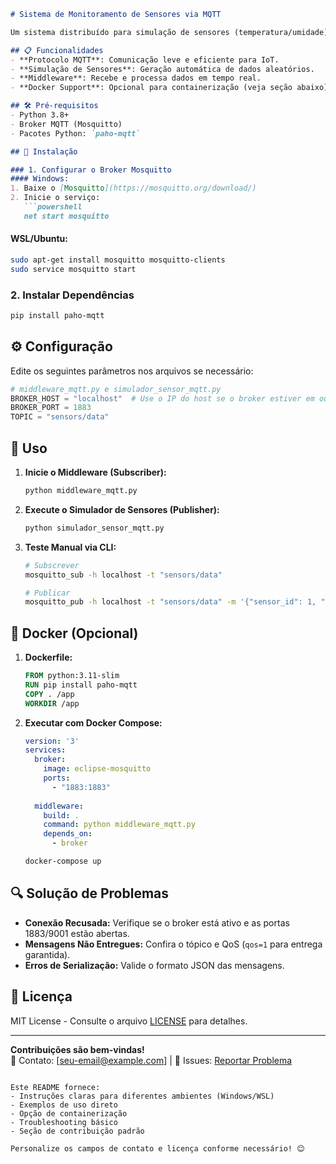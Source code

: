 ```markdown
# Sistema de Monitoramento de Sensores via MQTT

Um sistema distribuído para simulação de sensores (temperatura/umidade) e coleta de dados via protocolo MQTT, utilizando o broker Mosquitto.

## 📋 Funcionalidades
- **Protocolo MQTT**: Comunicação leve e eficiente para IoT.
- **Simulação de Sensores**: Geração automática de dados aleatórios.
- **Middleware**: Recebe e processa dados em tempo real.
- **Docker Support**: Opcional para containerização (veja seção abaixo).

## 🛠️ Pré-requisitos
- Python 3.8+
- Broker MQTT (Mosquitto)
- Pacotes Python: `paho-mqtt`

## 🔧 Instalação

### 1. Configurar o Broker Mosquitto
#### Windows:
1. Baixe o [Mosquitto](https://mosquitto.org/download/)
2. Inicie o serviço:
   ```powershell
   net start mosquitto
   ```

#### WSL/Ubuntu:
```bash
sudo apt-get install mosquitto mosquitto-clients
sudo service mosquitto start
```

### 2. Instalar Dependências
```bash
pip install paho-mqtt
```

## ⚙️ Configuração
Edite os seguintes parâmetros nos arquivos se necessário:
```python
# middleware_mqtt.py e simulador_sensor_mqtt.py
BROKER_HOST = "localhost"  # Use o IP do host se o broker estiver em outra máquina
BROKER_PORT = 1883
TOPIC = "sensors/data"
```

## 🚀 Uso
1. **Inicie o Middleware (Subscriber):**
   ```bash
   python middleware_mqtt.py
   ```

2. **Execute o Simulador de Sensores (Publisher):**
   ```bash
   python simulador_sensor_mqtt.py
   ```

3. **Teste Manual via CLI:**
   ```bash
   # Subscrever
   mosquitto_sub -h localhost -t "sensors/data"

   # Publicar
   mosquitto_pub -h localhost -t "sensors/data" -m '{"sensor_id": 1, "valor": 30.5}'
   ```

## 🐳 Docker (Opcional)
1. **Dockerfile:**
   ```dockerfile
   FROM python:3.11-slim
   RUN pip install paho-mqtt
   COPY . /app
   WORKDIR /app
   ```

2. **Executar com Docker Compose:**
   ```yaml
   version: '3'
   services:
     broker:
       image: eclipse-mosquitto
       ports:
         - "1883:1883"
         
     middleware:
       build: .
       command: python middleware_mqtt.py
       depends_on:
         - broker
   ```
   ```bash
   docker-compose up
   ```

## 🔍 Solução de Problemas
- **Conexão Recusada:** Verifique se o broker está ativo e as portas 1883/9001 estão abertas.
- **Mensagens Não Entregues:** Confira o tópico e QoS (`qos=1` para entrega garantida).
- **Erros de Serialização:** Valide o formato JSON das mensagens.

## 📄 Licença
MIT License - Consulte o arquivo [LICENSE](LICENSE) para detalhes.

---

**Contribuições são bem-vindas!**  
📧 Contato: [seu-email@example.com] | 💬 Issues: [Reportar Problema](https://github.com/seu-usuario/repo/issues)
```

Este README fornece:  
- Instruções claras para diferentes ambientes (Windows/WSL)  
- Exemplos de uso direto  
- Opção de containerização  
- Troubleshooting básico  
- Seção de contribuição padrão  

Personalize os campos de contato e licença conforme necessário! 😊
